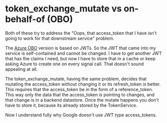 # token_exchange_mutate vs on-behalf-of (OBO)

Both of these try to address the "Oops, that access_token that I have isn't going to work for that downstream service" problem.  

The [Azure OBO](https://docs.microsoft.com/en-us/azure/active-directory/develop/v2-oauth2-on-behalf-of-flow) version is based on JWTs.  So the JWT that came into my service is self-contained and cannot be changed.  I have to get another JWT that has the claims I need, but now I have to store that in a cache or keep asking Azure to create one on every signal call.
That doesn't sound appealing at all.

The token_exchange_mutate, having the same problem, decides that mutating the access_token without changing it or its refresh_token is better.  This requires that the access_token be in the form of a reference_token.  This way only the data that the access_token is pointing to changes, and that change is in a backend datastore.
Once the mutate happens you don't have to store it, because its already stored by the TokenService.

Now I understand fully why Google doesn't use JWT type access_tokens.  



